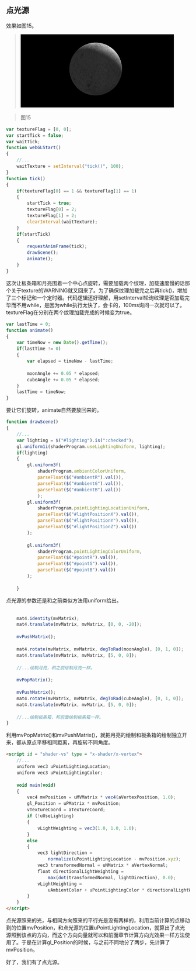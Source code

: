 ## 点光源

效果如图15。

>![图15](../image/C1_Start/1_015.gif)

>图15

```javascript
var textureFlag = [0, 0];
var startTick = false;
var waitTick;
function webGLStart()
{
    //...
	waitTexture = setInterval("tick()", 100);
}
function tick()
{
	if(textureFlag[0] == 1 && textureFlag[1] == 1)
	{
		startTick = true;
		textureFlag[0] = 2;
		textureFlag[1] = 2;
		clearInterval(waitTexture);
	}
	if(startTick)
	{
		requestAnimFrame(tick);
		drawScene();
		animate();
	}
}
```
这次让板条箱和月亮围着一个中心点旋转，需要加载两个纹理，加载速度慢的话那个关于texture的WARNING就又回来了。为了确保纹理加载完之后再tick()，增加了三个标记和一个定时器。代码逻辑还好理解，用setInterval轮询纹理是否加载完毕而不用while，是因为while执行太快了，会卡的，100ms询问一次就可以了。textureFlag在分别在两个纹理加载完成的时候变为true。

```javascript
var lastTime = 0;
function animate()
{
	var timeNow = new Date().getTime();
	if(lastTime != 0)
	{
		var elapsed = timeNow - lastTime;

	 	moonAngle += 0.05 * elapsed;
	 	cubeAngle += 0.05 * elapsed;
	}
	lastTime = timeNow;
}
```
要让它们旋转，animate自然要放回来的。

```javascript
function drawScene()
{
    //...
	var lighting = $("#lighting").is(":checked");
	gl.uniform1i(shaderProgram.useLightingUniform, lighting);
	if(lighting)
	{
		gl.uniform3f(
			shaderProgram.ambientColorUniform,
			parseFloat($("#ambientR").val()),
			parseFloat($("#ambientG").val()),
			parseFloat($("#ambientB").val())
			);
		gl.uniform3f(
			shaderProgram.pointLightingLocationUniform,
			parseFloat($("#lightPositionX").val()),
			parseFloat($("#lightPositionY").val()),
			parseFloat($("#lightPositionZ").val())
		);

		gl.uniform3f(
			shaderProgram.pointLightingColorUniform,
			parseFloat($("#pointR").val()),
			parseFloat($("#pointG").val()),
			parseFloat($("#pointB").val())
		);

	}
```
点光源的参数还是和之前类似方法用uniform给出。
```javascript

	mat4.identity(mvMatrix);
	mat4.translate(mvMatrix, mvMatrix, [0, 0, -20]);

	mvPushMatrix();

	mat4.rotate(mvMatrix, mvMatrix, degToRad(moonAngle), [0, 1, 0]);
	mat4.translate(mvMatrix, mvMatrix, [5, 0, 0]);

    //...绘制月亮，和之前绘制月亮一样。

	mvPopMatrix();

	mvPushMatrix();
	mat4.rotate(mvMatrix, mvMatrix, degToRad(cubeAngle), [0, 1, 0]);
	mat4.translate(mvMatrix, mvMatrix, [5, 0, 0]);

	//...绘制板条箱，和前面绘制板条箱一样。
}
```
利用mvPopMatrix()和mvPushMatrix()，就把月亮的绘制和板条箱的绘制独立开来，都从原点平移相同距离，再旋转不同角度。
```html
<script id = "shader-vs" type = "x-shader/x-vertex">
    //...
	uniform vec3 uPointLightingLocation;
	uniform vec3 uPointLightingColor;

	void main(void)
	{
	    vec4 mvPosition = uMVMatrix * vec4(aVertexPosition, 1.0);
	    gl_Position = uPMatrix * mvPosition;
	    vTextureCoord = aTextureCoord;
	    if (!uUseLighting)
	    {
	        vLightWeighting = vec3(1.0, 1.0, 1.0);
	    }
	    else
	    {
	        vec3 lightDirection =
	        	normalize(uPointLightingLocation - mvPosition.xyz);
	        vec3 transformedNormal = uNMatrix * aVertexNormal;
	        float directionalLightWeighting =
	        	max(dot(transformedNormal, lightDirection), 0.0);
	        vLightWeighting =
	        	uAmbientColor + uPointLightingColor * directionalLightWeighting;
	    }
	}
</script>
```
点光源照来的光，与相同方向照来的平行光是没有两样的，利用当前计算的点移动到的位置mvPosition，和点光源的位置uPointLightingLocation，就算出了点光源照到该点的方向，而这个方向向量就可以和前面章节计算方向光效果一样方法使用了。于是在计算gl_Position的时候，与之前不同地分了两步，先计算了mvPosition。

好了，我们有了点光源。